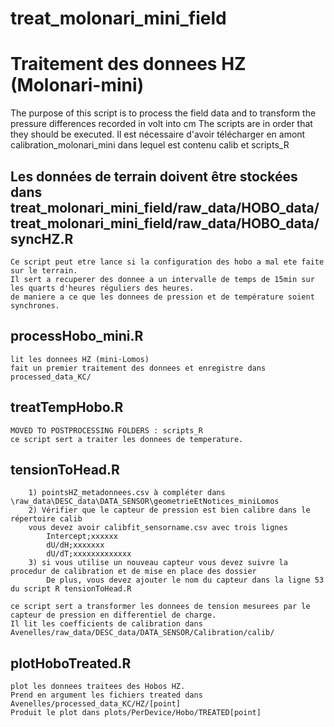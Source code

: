 # treat_molonari_mini_field
Traitement des donnees HZ (Molonari-mini)
========================
The purpose of this script is to process the field data and to transform the pressure differences recorded in volt into cm
The scripts are in order that they should be executed.
Il est nécessaire d'avoir télécharger en amont  calibration_molonari_mini dans lequel est contenu calib et scripts_R

Les données de terrain doivent être stockées dans treat_molonari_mini_field/raw_data/HOBO_data/
treat_molonari_mini_field/raw_data/HOBO_data/
syncHZ.R
-
	Ce script peut etre lance si la configuration des hobo a mal ete faite sur le terrain.
	Il sert a recuperer des donnee a un intervalle de temps de 15min sur les quarts d'heures réguliers des heures.
	de maniere a ce que les donnees de pression et de température soient synchrones.

processHobo_mini.R
-
	lit les donnees HZ (mini-Lomos)
	fait un premier traitement des donnees et enregistre dans processed_data_KC/

treatTempHobo.R
-
	MOVED TO POSTPROCESSING FOLDERS : scripts_R
	ce script sert a traiter les donnees de temperature.

tensionToHead.R
-
		1) pointsHZ_metadonnees.csv à compléter dans \raw_data\DESC_data\DATA_SENSOR\geometrieEtNotices_miniLomos
		2) Vérifier que le capteur de pression est bien calibre dans le répertoire calib
		vous devez avoir calibfit_sensorname.csv avec trois lignes 
			Intercept;xxxxxx
			dU/dH;xxxxxxx
			dU/dT;xxxxxxxxxxxxx
		3) si vous utilise un nouveau capteur vous devez suivre la procedur de calibration et de mise en place des dossier
			De plus, vous devez ajouter le nom du capteur dans la ligne 53 du script R tensionToHead.R
	
	ce script sert a transformer les donnees de tension mesurees par le capteur de pression en differentiel de charge.
	Il lit les coefficients de calibration dans Avenelles/raw_data/DESC_data/DATA_SENSOR/Calibration/calib/

plotHoboTreated.R
-

	plot les donnees traitees des Hobos HZ.
	Prend en argument les fichiers treated dans Avenelles/processed_data_KC/HZ/[point]
	Produit le plot dans plots/PerDevice/Hobo/TREATED[point]
